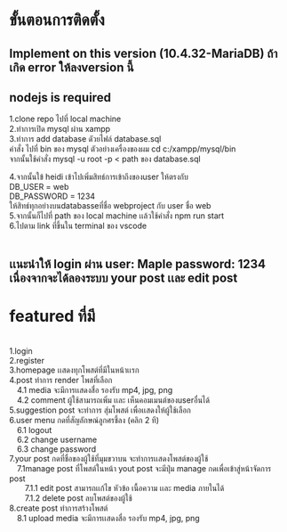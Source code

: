 <h1>ขั้นตอนการติดตั้ง</h1>
<h2>Implement on this version (10.4.32-MariaDB) ถ้าเกิด error ให้ลงversion นี้</h2>
<h2>nodejs is required</h2>
1.clone repo ไปที่ local machine <br>
2.ทำการเปิด mysql ผ่าน xampp    <br>
3.ทำการ add database ดัวยไฟล์ database.sql <br>
คำสั่ง ไปที่ bin ของ mysql ตัวอย่างเครื่องของผม cd c:/xampp/mysql/bin <br>
จากนั้นใช้คำสั่ง mysql -u root -p < path ของ database.sql <br>

4.จากนั้นใข้ heidi เข้าไปเพิ่มสิทธ์การเข้าถึงของuser ให้ตรงกับ <br>
DB_USER = web <br>
DB_PASSWORD = 1234 <br>
ให้สิทธ์ทุกอย่างบนdatabasseที่ชื่อ webproject กับ user ชื่อ web <br>
5.จากนั้นก็ไปที่ path ของ local machine เเล้วใช้คำสั่ง npm run start <br>
6.ไปตาม link ที่ขึ้นใน terminal ของ vscode <br><br>

<h2>เเนะนำให้ login ผ่าน user: Maple password: 1234 เนื่องจากจะได้ลองระบบ your post เเละ edit post </h2>
<h1>featured ที่มี</h1><br>
1.login<br>
2.register<br>
3.homepage เเสดงทุกโพสต์ที่มีในหน้าเเรก<br>
4.post ทำการ render โพสที่เลือก<br>
&emsp;4.1 media จะมีการเเสดงสื่อ รองรับ mp4, jpg, png<br>
&emsp;4.2 comment ผู้ใช้สามารถเพิ่ม เเละ เห็นคอมเมนต์ของuserอื่นได้<br>
5.suggestion post จะทำการ สุ่มโพสต์ เพื่อเเสดงให้ผู้ใช้เลือก<br>
6.user menu กดที่สัญลักษณ์ลูกศรชึ้ลง (คลิก 2 ที)<br>
&emsp;6.1 logout<br>
&emsp;6.2 change username<br>
&emsp;6.3 change password<br>
7.your post กดที่ชื่อของผู้ใช้ที่มุมขวาบน จะทำการเเสดงโพสต์ของผู้ใช้<br>
&emsp;7.1manage post ที่โพสต์ในหน้า yout post จะมีปุ่ม manage กดเพื่อเข้าสู่หน้าจัดการ post<br>
&emsp;&emsp;7.1.1 edit post สามารถเเก้ไข หัวข้อ เนื้อความ เเละ media ภายในได้<br>
&emsp;&emsp;7.1.2 delete post ลบโพสต์ของผู้ใช้<br>
8.create post ทำการสร้างโพสต์<br>
&emsp;8.1 upload media จะมีการเเสดงสื่อ รองรับ mp4, jpg, png<br>

